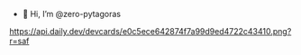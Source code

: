 - 👋 Hi, I’m @zero-pytagoras


<!---
zero-pytagoras/zero-pytagoras is a ✨ special ✨ repository because its `README.md` (this file) appears on your GitHub profile.
You can click the Preview link to take a look at your changes.
--->
https://api.daily.dev/devcards/e0c5ece642874f7a99d9ed4722c43410.png?r=saf
